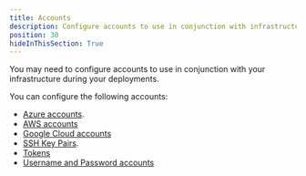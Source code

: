 ```yaml
---
title: Accounts
description: Configure accounts to use in conjunction with infrastructure during your deployments.
position: 30
hideInThisSection: True
---
```


You may need to configure accounts to use in conjunction with your infrastructure during your deployments.

You can configure the following accounts:

- [Azure accounts](/docs/infrastructure/deployment-targets/azure/index.md).
- [AWS accounts](/docs/infrastructure/accounts/aws/index.md)
- [Google Cloud accounts](docs/infrastructure/accounts/aws/index.md)
- [SSH Key Pairs](/docs/infrastructure/accounts/ssh-key-pair.md).
- [Tokens](/docs/infrastructure/accounts/tokens.md)
- [Username and Password accounts](/docs/infrastructure/accounts/username-and-password.md)
